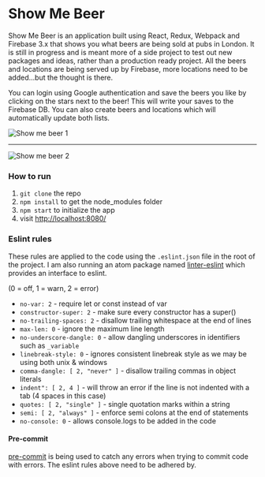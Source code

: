 Show Me Beer
=====================

Show Me Beer is an application built using React, Redux, Webpack and Firebase 3.x that shows you what beers are being sold at pubs in London. It is still in progress and is meant more of a side project to test out new packages and ideas, rather than a production ready project. All the beers and locations are being served up by Firebase, more locations need to be added...but the thought is there.

You can login using Google authentication and save the beers you like by clicking on the stars next to the beer! This will write your saves to the Firebase DB. You can also create beers and locations which will automatically update both lists.

![Show me beer 1](https://firebasestorage.googleapis.com/v0/b/show-me-beer.appspot.com/o/images%2Fshow-me-beer-1.jpg?alt=media&token=1e415ea7-a466-4d19-ae43-b19b219cdfd6)



---



![Show me beer 2](https://firebasestorage.googleapis.com/v0/b/show-me-beer.appspot.com/o/images%2Fshow-me-beer-2.jpg?alt=media&token=2c77974b-f343-4600-af9a-a776c4432fc3)

### How to run

1. `git clone` the repo
2. `npm install` to get the node_modules folder
3. `npm start` to initialize the app
4. visit [http://localhost:8080/](http://localhost:8080/)

### Eslint rules

These rules are applied to the code using the `.eslint.json` file in the root of the project. I am also running an atom package named [linter-eslint](https://atom.io/packages/linter-eslint) which provides an interface to eslint.

(0 = off, 1 = warn, 2 = error)

* `no-var: 2` - require let or const instead of var
* `constructor-super: 2` - make sure every constructor has a super()
* `no-trailing-spaces: 2` - disallow trailing whitespace at the end of lines
* `max-len: 0` - ignore the maximum line length
* `no-underscore-dangle: 0` - allow dangling underscores in identifiers such as `_variable`
* `linebreak-style: 0` - ignores consistent linebreak style as we may be using both unix & windows
* `comma-dangle: [ 2, "never" ]` - disallow trailing commas in object literals
* `indent": [ 2, 4 ]` - will throw an error if the line is not indented with a tab (4 spaces in this case)
* `quotes: [ 2, "single" ]` - single quotation marks within a string
* `semi: [ 2, "always" ]` - enforce semi colons at the end of statements
* `no-console: 0` - allows console.logs to be added in the code

#### Pre-commit

[pre-commit](https://www.npmjs.com/package/pre-commit) is being used to catch any errors when trying to commit code with errors. The eslint rules above need to be adhered by.
